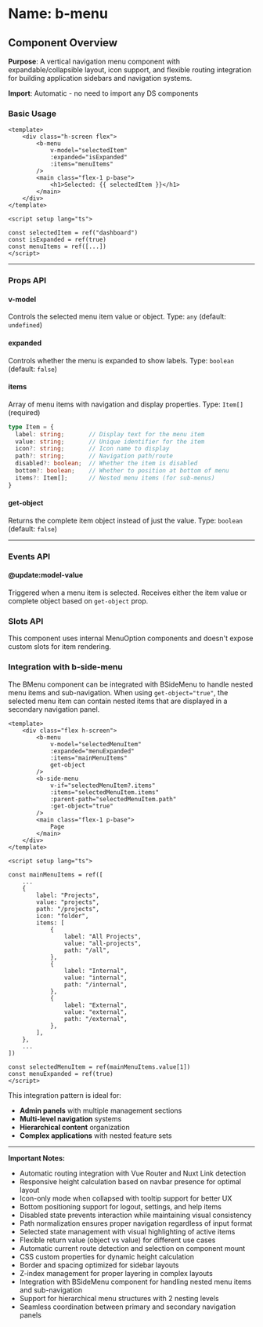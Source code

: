 # Name: b-menu
## Component Overview

**Purpose**: A vertical navigation menu component with expandable/collapsible layout, icon support, and flexible routing integration for building application sidebars and navigation systems.

**Import**: Automatic - no need to import any DS components

### Basic Usage

```vue
<template>
    <div class="h-screen flex">
        <b-menu 
            v-model="selectedItem"
            :expanded="isExpanded"
            :items="menuItems"
        />
        <main class="flex-1 p-base">
            <h1>Selected: {{ selectedItem }}</h1>
        </main>
    </div>
</template>

<script setup lang="ts">

const selectedItem = ref("dashboard")
const isExpanded = ref(true)
const menuItems = ref([...])
</script>
```

---

### Props API

#### v-model
Controls the selected menu item value or object. Type: `any` (default: `undefined`)

#### expanded
Controls whether the menu is expanded to show labels. Type: `boolean` (default: `false`)

#### items
Array of menu items with navigation and display properties. Type: `Item[]` (required)

```typescript
type Item = {
  label: string;       // Display text for the menu item
  value: string;       // Unique identifier for the item
  icon?: string;       // Icon name to display
  path?: string;       // Navigation path/route
  disabled?: boolean;  // Whether the item is disabled
  bottom?: boolean;    // Whether to position at bottom of menu
  items?: Item[];      // Nested menu items (for sub-menus)
}
```

#### get-object
Returns the complete item object instead of just the value. Type: `boolean` (default: `false`)

---

### Events API

#### @update:model-value
Triggered when a menu item is selected. Receives either the item value or complete object based on `get-object` prop.

### Slots API

This component uses internal MenuOption components and doesn't expose custom slots for item rendering.

### Integration with b-side-menu

The BMenu component can be integrated with BSideMenu to handle nested menu items and sub-navigation. When using `get-object="true"`, the selected menu item can contain nested items that are displayed in a secondary navigation panel.

```vue
<template>
    <div class="flex h-screen">
        <b-menu 
            v-model="selectedMenuItem"
            :expanded="menuExpanded"
            :items="mainMenuItems"
            get-object
        />
        <b-side-menu
            v-if="selectedMenuItem?.items"
            :items="selectedMenuItem.items"
            :parent-path="selectedMenuItem.path"
            :get-object="true"
        />
        <main class="flex-1 p-base">
            Page
        </main>
    </div>
</template>

<script setup lang="ts">

const mainMenuItems = ref([
    ...
    {
        label: "Projects",
        value: "projects",
        path: "/projects",
        icon: "folder",
        items: [
            {
                label: "All Projects",
                value: "all-projects",
                path: "/all",
            },
            {
                label: "Internal",
                value: "internal",
                path: "/internal",
            },
            {
                label: "External",
                value: "external",
                path: "/external",
            },
        ],
    },
    ...
])

const selectedMenuItem = ref(mainMenuItems.value[1])
const menuExpanded = ref(true)
</script>
```

This integration pattern is ideal for:
- **Admin panels** with multiple management sections
- **Multi-level navigation** systems
- **Hierarchical content** organization
- **Complex applications** with nested feature sets

---

**Important Notes:**
- Automatic routing integration with Vue Router and Nuxt Link detection
- Responsive height calculation based on navbar presence for optimal layout
- Icon-only mode when collapsed with tooltip support for better UX
- Bottom positioning support for logout, settings, and help items
- Disabled state prevents interaction while maintaining visual consistency
- Path normalization ensures proper navigation regardless of input format
- Selected state management with visual highlighting of active items
- Flexible return value (object vs value) for different use cases
- Automatic current route detection and selection on component mount
- CSS custom properties for dynamic height calculation
- Border and spacing optimized for sidebar layouts
- Z-index management for proper layering in complex layouts
- Integration with BSideMenu component for handling nested menu items and sub-navigation
- Support for hierarchical menu structures with 2 nesting levels
- Seamless coordination between primary and secondary navigation panels